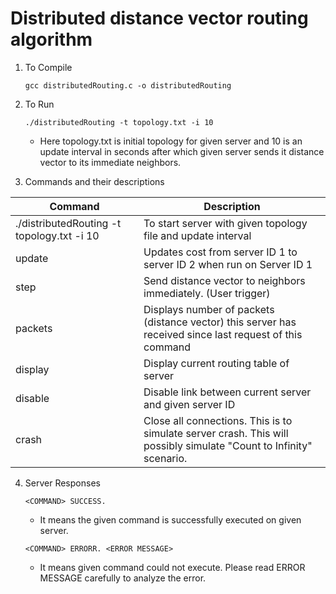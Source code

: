 # Distributed distance vector routing algorithm

1. To Compile
	```
	gcc distributedRouting.c -o distributedRouting
	```
	
2. To Run

	```
	./distributedRouting -t topology.txt -i 10
	```
	* Here topology.txt is initial topology for given server and 10 is an update interval in seconds after which given 
	server sends it distance vector to its immediate neighbors.


3. Commands and their descriptions

| Command | Description |
| --- | --- |
| ./distributedRouting -t topology.txt -i 10 | To start server with given topology file and update interval |
| update <serverId1> <serverId2> <Linkcost> | Updates cost from server ID 1 to server ID 2 when run on Server ID 1 |
| step | Send distance vector to neighbors immediately. (User trigger) |
| packets | Displays number of packets (distance vector) this server has received since last request of this command |
| display | Display current routing table of server |
| disable <serverId> | Disable link between current server and given server ID|
| crash | Close all connections. This is to simulate server crash. This will possibly simulate "Count to Infinity" scenario. |


4. Server Responses

	```<COMMAND> SUCCESS.```
	* It means the given command is successfully executed on given server.
	
	```<COMMAND> ERRORR. <ERROR MESSAGE>```
	* It means given command could not execute. Please read ERROR MESSAGE carefully to analyze the error.